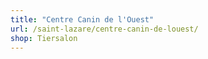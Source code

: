 ```yaml
---
title: "Centre Canin de l'Ouest"
url: /saint-lazare/centre-canin-de-louest/
shop: Tiersalon
---
```

